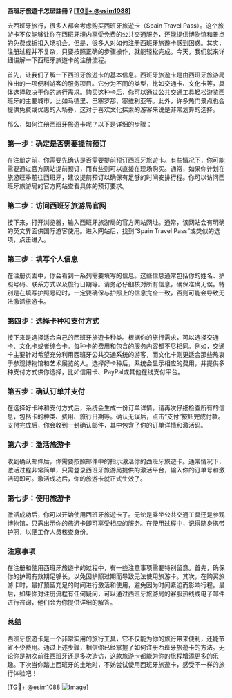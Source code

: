 **西班牙旅遊卡怎麽註冊？[[TG💪+ @esim1088](https://t.me/s/esim1088)]**

去西班牙旅行，很多人都会考虑购买西班牙旅遊卡（Spain Travel Pass）。这个旅游卡不仅能够让你在西班牙境内享受免费的公共交通服务，还能提供博物馆和景点的免费或折扣入场机会。但是，很多人对如何注册西班牙旅遊卡感到困惑。其实，注册过程并不复杂，只要按照正确的步骤操作，就能轻松完成。今天，我们就来详细讲解一下西班牙旅遊卡的注册流程。

首先，让我们了解一下西班牙旅遊卡的基本信息。西班牙旅遊卡是由西班牙旅游局推出的一项便利游客的服务项目。它分为不同的类型，比如交通卡、文化卡等，具体选择取决于你的旅行需求。购买这种卡后，你可以通过公共交通工具轻松游览西班牙的主要城市，比如马德里、巴塞罗那、塞维利亚等。此外，许多热门景点也会提供免费或优惠的入场券，这对于喜欢文化探索的游客来说是非常划算的选择。

那么，如何注册西班牙旅遊卡呢？以下是详细的步骤：

### 第一步：确定是否需要提前预订

在注册之前，你需要先确认是否需要提前预订西班牙旅遊卡。有些情况下，你可能需要通过官方网站提前预订，而有些则可以直接在现场购买。通常，如果你计划在旅游旺季前往西班牙，建议提前预订以确保有足够的时间安排行程。你可以访问西班牙旅游局的官方网站查看具体的预订要求。

### 第二步：访问西班牙旅游局官网

接下来，打开浏览器，输入西班牙旅游局的官方网站网址。通常，该网站会有明确的英文界面供国际游客使用。进入网站后，找到“Spain Travel Pass”或类似的选项，点击进入。

### 第三步：填写个人信息

在注册页面中，你会看到一系列需要填写的信息。这些信息通常包括你的姓名、护照号码、联系方式以及旅行日期等。请务必仔细核对所有信息，确保准确无误。特别是在填写护照号码时，一定要确保与护照上的信息完全一致，否则可能会导致无法激活旅游卡。

### 第四步：选择卡种和支付方式

接下来是选择适合自己的西班牙旅遊卡种类。根据你的旅行需求，可以选择交通卡、文化卡或者综合卡。每种卡的费用和包含的服务内容都不尽相同。例如，交通卡主要针对希望充分利用西班牙公共交通系统的游客，而文化卡则更适合那些热衷于参观博物馆和艺术展览的人。选择好卡种后，系统会显示相应的费用，并提供多种支付方式供你选择，比如信用卡、PayPal或其他在线支付平台。

### 第五步：确认订单并支付

在选择好卡种和支付方式后，系统会生成一份订单详情。请再次仔细检查所有的信息，包括卡的种类、费用、旅行日期等。确认无误后，点击“支付”按钮完成付款。支付完成后，你会收到一封确认邮件，其中包含了你的订单详情和激活码。

### 第六步：激活旅游卡

收到确认邮件后，你需要按照邮件中的指示激活你的西班牙旅遊卡。通常情况下，激活过程非常简单，只需登录西班牙旅游局提供的激活平台，输入你的订单号和激活码即可。激活成功后，你的旅游卡就正式生效了。

### 第七步：使用旅游卡

激活成功后，你可以开始使用西班牙旅遊卡了。无论是乘坐公共交通工具还是参观博物馆，只需出示你的旅游卡即可享受相应的服务。在使用过程中，记得随身携带护照，以便工作人员核查身份。

### 注意事项

在注册和使用西班牙旅遊卡的过程中，有一些注意事项需要特别留意。首先，确保你的护照有效期足够长，以免因护照过期而导致无法使用旅游卡。其次，在购买旅游卡时，最好预留充足的时间进行激活和使用，避免因为时间紧迫而影响行程。最后，如果你对注册流程有任何疑问，可以通过西班牙旅游局的客服热线或电子邮件进行咨询，他们会为你提供详细的解答。

### 总结

西班牙旅遊卡是一个非常实用的旅行工具，它不仅能为你的旅行带来便利，还能节省不少费用。通过上述步骤，相信你已经掌握了如何注册西班牙旅遊卡的方法。无论你是初次前往西班牙还是多次造访，这款旅游卡都能为你的旅程增添更多的乐趣。下次当你踏上西班牙的土地时，不妨尝试使用西班牙旅遊卡，感受不一样的旅行体验吧！

[[TG💪+ @esim1088](https://t.me/s/esim1088) ![Image](https://i.postimg.cc/4NQfJmqS/Snipaste-2025-05-13-00-14-12.png)]
